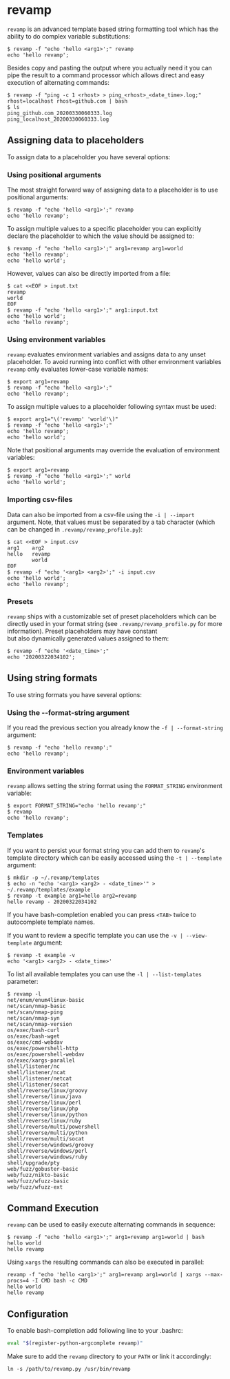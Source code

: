 # revamp

```revamp``` is an advanced template based string formatting tool which 
has the ability to do complex variable substitutions:

```
$ revamp -f "echo 'hello <arg1>';" revamp
echo 'hello revamp';
```

Besides copy and pasting the output where you actually need it you can pipe the result to a command processor 
which allows direct and easy execution of alternating commands:   
```
$ revamp -f "ping -c 1 <rhost> > ping_<rhost>_<date_time>.log;" rhost=localhost rhost=github.com | bash
$ ls
ping_github.com_20200330060333.log
ping_localhost_20200330060333.log 
```

## Assigning data to placeholders
To assign data to a placeholder you have several options:

### Using positional arguments
The most straight forward way of assigning data to a placeholder is to use positional arguments:

```
$ revamp -f "echo 'hello <arg1>';" revamp
echo 'hello revamp';
```

To assign multiple values to a specific placeholder you can explicitly declare the placeholder to which the 
value should be assigned to:
```
$ revamp -f "echo 'hello <arg1>';" arg1=revamp arg1=world
echo 'hello revamp';
echo 'hello world';
```

However, values can also be directly imported from a file:
```
$ cat <<EOF > input.txt
revamp
world
EOF
$ revamp -f "echo 'hello <arg1>';" arg1:input.txt
echo 'hello world';
echo 'hello revamp';
```

### Using environment variables

```revamp``` evaluates environment variables and assigns data to any unset 
placeholder. To avoid running into conflict with other environment variables ```revamp``` only evaluates 
lower-case variable names:
```
$ export arg1=revamp
$ revamp -f "echo 'hello <arg1>';"
echo 'hello revamp';
```
To assign multiple values to a placeholder following syntax must be used:
```
$ export arg1="\('revamp' 'world'\)"
$ revamp -f "echo 'hello <arg1>';"
echo 'hello revamp';
echo 'hello world';
```

Note that positional arguments may override the evaluation of environment variables:
```
$ export arg1=revamp
$ revamp -f "echo 'hello <arg1>';" world
echo 'hello world';
```
 
### Importing csv-files

Data can also be imported from a csv-file using the ```-i | --import``` argument.
Note, that values must be separated by a tab character
 (which can be changed in ```.revamp/revamp_profile.py```):

```
$ cat <<EOF > input.csv
arg1    arg2
hello   revamp
        world
EOF
$ revamp -f "echo '<arg1> <arg2>';" -i input.csv 
echo 'hello world';
echo 'hello revamp';
```

### Presets

```revamp``` ships with a customizable set of preset placeholders which can be 
directly used in your format string 
(see ```.revamp/revamp_profile.py``` for more information). Preset placeholders may have constant  
but also dynamically generated values assigned to them:
```
$ revamp -f "echo '<date_time>';" 
echo '20200322034102';
```

## Using string formats

To use string formats you have several options:

### Using the --format-string argument

If you read the previous section you already know the ```-f | --format-string``` argument:

```
$ revamp -f "echo 'hello revamp';"
echo 'hello revamp';
```

### Environment variables
```revamp``` allows setting the string format using the ```FORMAT_STRING``` environment variable:
```
$ export FORMAT_STRING="echo 'hello revamp';"
$ revamp
echo 'hello revamp';
```

### Templates

If you want to persist your format string you can add them to ```revamp```'s template directory
which can be easily accessed using the ```-t | --template``` argument:
```
$ mkdir -p ~/.revamp/templates
$ echo -n "echo '<arg1> <arg2> - <date_time>'" > ~/.revamp/templates/example
$ revamp -t example arg1=hello arg2=revamp
hello revamp - 20200322034102
```

If you have bash-completion enabled you can press ```<TAB>``` twice to autocomplete 
template names. 

If you want to review a specific template you can use the ```-v | --view-template``` argument:
```
$ revamp -t example -v
echo '<arg1> <arg2> - <date_time>'
```

To list all available templates you can use the ```-l | --list-templates``` 
parameter:

```
$ revamp -l
net/enum/enum4linux-basic
net/scan/nmap-basic
net/scan/nmap-ping
net/scan/nmap-syn
net/scan/nmap-version
os/exec/bash-curl
os/exec/bash-wget
os/exec/cmd-webdav
os/exec/powershell-http
os/exec/powershell-webdav
os/exec/xargs-parallel
shell/listener/nc
shell/listener/ncat
shell/listener/netcat
shell/listener/socat
shell/reverse/linux/groovy
shell/reverse/linux/java
shell/reverse/linux/perl
shell/reverse/linux/php
shell/reverse/linux/python
shell/reverse/linux/ruby
shell/reverse/multi/powershell
shell/reverse/multi/python
shell/reverse/multi/socat
shell/reverse/windows/groovy
shell/reverse/windows/perl
shell/reverse/windows/ruby
shell/upgrade/pty
web/fuzz/gobuster-basic
web/fuzz/nikto-basic
web/fuzz/wfuzz-basic
web/fuzz/wfuzz-ext
```

## Command Execution

```revamp``` can be used to easily execute alternating commands in sequence:
```
$ revamp -f "echo 'hello <arg1>';" arg1=revamp arg1=world | bash
hello world
hello revamp
```

Using ```xargs``` the resulting commands can also be executed in parallel:
```
revamp -f "echo 'hello <arg1>';" arg1=revamp arg1=world | xargs --max-procs=4 -I CMD bash -c CMD
hello world
hello revamp
```

## Configuration
To enable bash-completion add following line to your .bashrc:
```bash
eval "$(register-python-argcomplete revamp)"
```
Make sure to add the ```revamp``` directory to your ```PATH``` or link it accordingly:
```
ln -s /path/to/revamp.py /usr/bin/revamp
```

